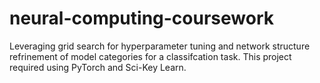 # neural-computing-coursework
Leveraging grid search for hyperparameter tuning and network structure refrinement of model categories for a classifcation task. This project required using PyTorch and Sci-Key Learn. 
